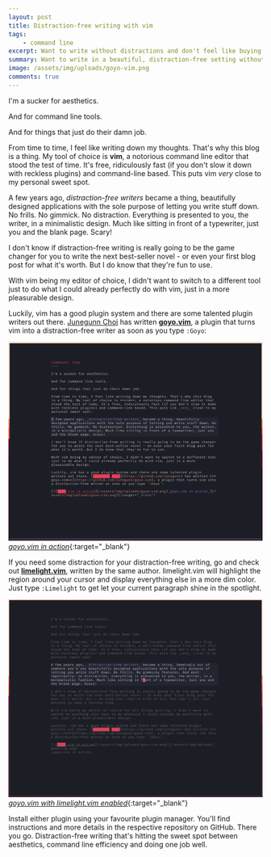 ```yaml
---
layout: post
title: Distraction-free writing with vim
tags:
    - command line
excerpt: Want to write without distractions and don't feel like buying an extra app for that? Here's how.
summary: Want to write in a beautiful, distraction-free setting without ever leaving your command line? Here's how.
image: /assets/img/uploads/goyo-vim.png
comments: true
---
```


I'm a sucker for aesthetics.

And for command line tools.

And for things that just do their damn job.

From time to time, I feel like writing down my thoughts. That's why this blog is a thing. My tool of choice is **vim**, a notorious command line editor that stood the test of time. It's free, ridiculously fast (if you don't slow it down with reckless plugins) and command-line based. This puts vim _very_ close to my personal sweet spot.

A few years ago, _distraction-free writers_ became a thing, beautifully designed applications with the sole purpose of letting you write stuff down. No frills. No gimmick. No distraction. Everything is presented to you, the writer, in a minimalistic design. Much like sitting in front of a typewriter, just you and the blank page. Scary!

I don't know if distraction-free writing is really going to be the game changer for you to write the next best-seller novel - or even your first blog post for what it's worth. But I do know that they're fun to use.

With vim being my editor of choice, I didn't want to switch to a different tool just to do what I could already perfectly do with vim, just in a more pleasurable design.

Luckily, vim has a good plugin system and there are some talented plugin writers out there. [Junegunn Choi](https://github.com/junegunn) has written [**goyo.vim**](https://github.com/junegunn/goyo.vim), a plugin that turns vim into a distraction-free writer as soon as you type `:Goyo`:

[![goyo.vim in action](/assets/img/uploads/goyo-vim.png)_goyo.vim in action_](/assets/img/uploads/goyo-vim.png){:target="_blank"}

If you need some distraction for your distraction-free writing, go and check out [**limelight.vim**](https://github.com/junegunn/limelight.vim), written by the same author. limelight.vim will highlight the region around your cursor and display everything else in a more dim color. Just type `:Limelight` to get let your current paragraph shine in the spotlight.

[![limelight.vim and goyo.vim in action](/assets/img/uploads/goyo-limelight-vim.apng)_goyo.vim with limelight.vim enabled_](/assets/img/uploads/goyo-limelight-vim.apng){:target="_blank"}

Install either plugin using your favourite plugin manager. You'll find instructions and more details in the respective repository on GitHub.
There you go. Distraction-free writing that's hitting the sweet spot between aesthetics, command line efficiency and doing one job well.


